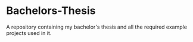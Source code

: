 # Bachelors-Thesis
A repository containing my bachelor's thesis and all the required example projects used in it.
